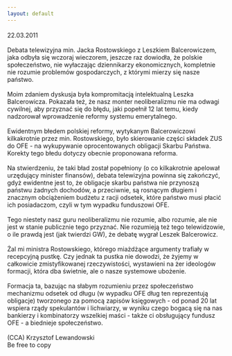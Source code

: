 ```yaml
---
layout: default
---
```


<!--64--><p style="margin: 0px 0px 18px; font-size: 18px; font-family: Helvetica;">
<div>22.03.2011</div><div><br></div>Debata telewizyjna min. Jacka Rostowskiego z Leszkiem Balcerowiczem, jaka odbyła się wczoraj wieczorem, jeszcze raz dowiodła, że polskie społeczeństwo,&nbsp;nie wyłaczając dziennikarzy ekonomicznych,&nbsp;kompletnie nie rozumie problemów gospodarczych, z którymi mierzy się nasze państwo.<div><br></div><div>Moim zdaniem dyskusja była kompromitacją intelektualną Leszka Balcerowicza. Pokazała też, że nasz monter neoliberalizmu nie ma odwagi cywilnej, aby przyznać się do błędu, jaki popełnił 12 lat temu, kiedy nadzorował wprowadzenie reformy systemu emerytalnego.&nbsp;</div><div><br></div><div>Ewidentnym błedem polskiej reformy, wytykanym Balcerowiczowi kilkakrotnie przez min. Rostowskiego, było skierowanie części składek ZUS do OFE - na wykupywanie oprocentowanych obligacji Skarbu Państwa. Korekty tego błedu dotyczy obecnie proponowana reforma.</div><div><br></div><div>Na stwierdzeniu, że taki bład został popełniony (o co kilkakrotnie apelował urzędujący minister finansów), debata telewizyjna powinna się zakończyć, gdyż ewidentne jest to, że obligacje skarbu państwa nie przynoszą państwu żadnych dochodów, a przeciwnie, są rosnącym długiem i znacznym obciążeniem budżetu z racji odsetek, które państwo musi płacić ich posiadaczom, czyli w tym wypadku funduszowi OFE.</div><div><br></div><div>Tego niestety nasz guru neoliberalizmu nie rozumie, albo rozumie, ale nie jest w stanie publicznie tego przyznać. Nie rozumieją też tego telewidzowie, o ile prawdą jest (jak twierdzi GW), że debatę wygrał Leszek Balcerowicz.</div><div><br></div><div>Żal mi ministra Rostowskiego, którego miażdżące argumenty trafiały w recepcyjną pustkę. Czy jednak ta pustka nie dowodzi, że żyjemy w całkowicie zmistyfikowanej rzeczywistości, wystawieni na żer ideologów formacji, która dba świetnie, ale o nasze systemowe ubożenie.&nbsp;</div><div><br></div><div>Formacja ta, bazując na słabym rozumieniu przez społeczeństwo mechanizmu odsetek od długu (w wypadku OFE dług ten reprezentują obligacje) tworzonego za pomocą zapisów księgowych - od ponad 20 lat wspiera rządy spekulantów i lichwiarzy, w wyniku czego bogacą się na nas bankierzy i kombinatorzy wszelkiej maści - także ci obsługujący fundusz OFE - a biednieje społeczeństwo.</div><div><br></div><div>(CCA) Krzysztof Lewandowski</div><div>Be free to copy</div></p>
